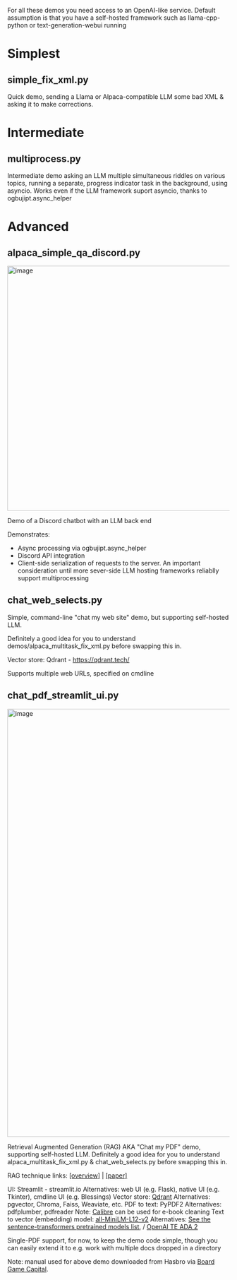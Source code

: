 For all these demos you need access to an OpenAI-like service. Default assumption is that you have a self-hosted framework such as llama-cpp-python or text-generation-webui running

# Simplest

## simple_fix_xml.py

Quick demo, sending a Llama or Alpaca-compatible LLM some bad XML & asking it to make corrections.

# Intermediate

## multiprocess.py

Intermediate demo asking an LLM multiple simultaneous riddles on various topics,
running a separate, progress indicator task in the background, using asyncio.
Works even if the LLM framework suport asyncio, thanks to ogbujipt.async_helper 

# Advanced

## alpaca_simple_qa_discord.py

<img width="555" alt="image" src="https://github.com/uogbuji/OgbujiPT/assets/279982/82121324-a930-4b2c-ab26-d8a3c6a50f54">

Demo of a Discord chatbot with an LLM back end

Demonstrates:
* Async processing via ogbujipt.async_helper
* Discord API integration
* Client-side serialization of requests to the server. An important
consideration until more sever-side LLM hosting frameworks reliablly
support multiprocessing

## chat_web_selects.py

Simple, command-line "chat my web site" demo, but supporting self-hosted LLM.

Definitely a good idea for you to understand demos/alpaca_multitask_fix_xml.py
before swapping this in.

Vector store: Qdrant - https://qdrant.tech/

Supports multiple web URLs, specified on cmdline

## chat_pdf_streamlit_ui.py

<img width="970" alt="image" src="https://github.com/uogbuji/OgbujiPT/assets/279982/57b479a9-2dbc-4d65-ac19-e954df2a21d0">

Retrieval Augmented Generation (RAG) AKA "Chat my PDF" demo, supporting self-hosted LLM. Definitely a good idea for you to understand
alpaca_multitask_fix_xml.py & chat_web_selects.py
before swapping this in.

RAG technique links: [[overview]](https://www.promptingguide.ai/techniques/rag) | [[paper]](https://arxiv.org/abs/2005.11401)

UI: Streamlit - streamlit.io
    Alternatives: web UI (e.g. Flask), native UI (e.g. Tkinter), cmdline UI (e.g. Blessings)
Vector store: [Qdrant](https://qdrant.tech/)
    Alternatives: pgvector, Chroma, Faiss, Weaviate, etc.
PDF to text: PyPDF2
    Alternatives: pdfplumber, pdfreader
    Note: [Calibre](https://github.com/kovidgoyal/calibre) can be used for e-book cleaning 
Text to vector (embedding) model: [all-MiniLM-L12-v2](https://huggingface.co/sentence-transformers/all-MiniLM-L12-v2)
    Alternatives: [See the sentence-transformers pretrained models list](https://www.sbert.net/docs/pretrained_models.html), / [OpenAI TE ADA 2](https://openai.com/blog/new-and-improved-embedding-model)

Single-PDF support, for now, to keep the demo code simple, 
though you can easily extend it to e.g. work with multiple docs
dropped in a directory

Note: manual used for above demo downloaded from Hasbro via [Board Game Capital](https://www.boardgamecapital.com/monopoly-rules.htm).
